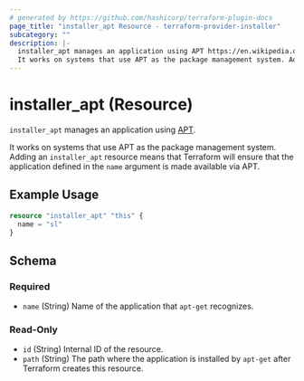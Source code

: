 ```yaml
---
# generated by https://github.com/hashicorp/terraform-plugin-docs
page_title: "installer_apt Resource - terraform-provider-installer"
subcategory: ""
description: |-
  installer_apt manages an application using APT https://en.wikipedia.org/wiki/APT_(software).
  It works on systems that use APT as the package management system. Adding an installer_apt resource means that Terraform will ensure that the application defined in the name argument is made available via APT.
---
```


# installer_apt (Resource)

`installer_apt` manages an application using [APT](https://en.wikipedia.org/wiki/APT_(software)).

It works on systems that use APT as the package management system. Adding an `installer_apt` resource means that Terraform will ensure that the application defined in the `name` argument is made available via APT.

## Example Usage

```terraform
resource "installer_apt" "this" {
  name = "sl"
}
```

<!-- schema generated by tfplugindocs -->
## Schema

### Required

- `name` (String) Name of the application that `apt-get` recognizes.

### Read-Only

- `id` (String) Internal ID of the resource.
- `path` (String) The path where the application is installed by `apt-get` after Terraform creates this resource.


